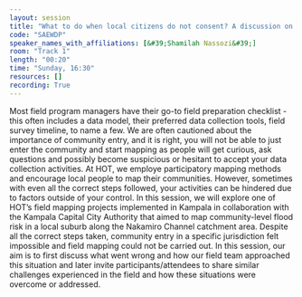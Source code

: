 ```yaml
---
layout: session
title: "What to do when local citizens do not consent? A discussion on how to navigate difficult field scenarios that involve local communities."
code: "SAEWDP"
speaker_names_with_affiliations: [&#39;Shamilah Nassozi&#39;]
room: "Track 1"
length: "00:20"
time: "Sunday, 16:30"
resources: []
recording: True
---
```

Most field program managers have their go-to field preparation checklist - this often includes a data model, their preferred data collection tools, field survey timeline, to name a few. We are often cautioned about the importance of community entry, and it is right, you will not be able to just enter the community and start mapping as people will get curious, ask questions and possibly become suspicious or hesitant to accept your data collection activities. At HOT, we employe participatory mapping methods and encourage local people to map their communities. However, sometimes with even all the correct steps followed, your activities can be hindered due to factors outside of your control. In this session, we will explore one of HOT’s field mapping projects implemented in Kampala in collaboration with the Kampala Capital City Authority that aimed to map community-level flood risk in a local suburb along the Nakamiro Channel catchment area. Despite all the correct steps taken, community entry in a specific jurisdiction felt impossible and field mapping could not be carried out. In this session, our aim is to first discuss what went wrong and how our field team approached this situation and later invite participants/attendees to share similar challenges experienced in the field and how these situations were overcome or addressed.

